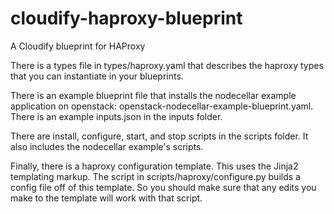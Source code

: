 # cloudify-haproxy-blueprint
A Cloudify blueprint for HAProxy

There is a types file in types/haproxy.yaml that describes the haproxy types that you can instantiate in your blueprints.

There is an example blueprint file that installs the nodecellar example application on openstack: openstack-nodecellar-example-blueprint.yaml. There is an example inputs.json in the inputs folder.

There are install, configure, start, and stop scripts in the scripts folder. It also includes the nodecellar example's scripts.

Finally, there is a haproxy configuration template. This uses the Jinja2 templating markup. The script in scripts/haproxy/configure.py builds a config file off of this template. So you should make sure that any edits you make to the template will work with that script.
